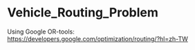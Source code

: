 # Vehicle_Routing_Problem
Using Google OR-tools: https://developers.google.com/optimization/routing/?hl=zh-TW
